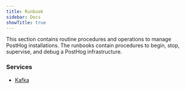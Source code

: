 ```yaml
---
title: Runbook
sidebar: Docs
showTitle: true
---
```


This section contains routine procedures and operations to manage PostHog installations. The runbooks contain procedures to begin, stop, supervise, and debug a PostHog infrastructure.

### Services
* [Kafka](/docs/self-host/runbook/kafka)
